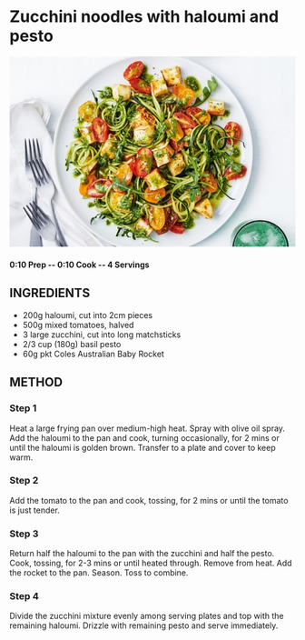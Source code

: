 # Zucchini noodles with haloumi and pesto
![](https://raw.githubusercontent.com/fuzzwah/recipes/master/pics/Zucchini_noodles_with_haloumi_and_pesto.jpg)
#### 0:10 Prep -- 0:10 Cook -- 4 Servings
## INGREDIENTS
* 200g haloumi, cut into 2cm pieces
* 500g mixed tomatoes, halved
* 3 large zucchini, cut into long matchsticks
* 2/3 cup (180g) basil pesto
* 60g pkt Coles Australian Baby Rocket
## METHOD
### Step 1
Heat a large frying pan over medium-high heat. Spray with olive oil spray. Add the haloumi to the pan and cook, turning occasionally, for 2 mins or until the haloumi is golden brown. Transfer to a plate and cover to keep warm.
### Step 2
Add the tomato to the pan and cook, tossing, for 2 mins or until the tomato is just tender.
### Step 3
Return half the haloumi to the pan with the zucchini and half the pesto. Cook, tossing, for 2-3 mins or until heated through. Remove from heat. Add the rocket to the pan. Season. Toss to combine.
### Step 4
Divide the zucchini mixture evenly among serving plates and top with the remaining haloumi. Drizzle with remaining pesto and serve immediately.
